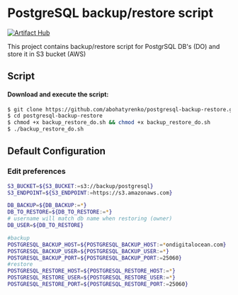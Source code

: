 # PostgreSQL backup/restore script

[![Artifact Hub](https://img.shields.io/endpoint?url=https://artifacthub.io/badge/repository/postgresql-backup-restore)](https://artifacthub.io/packages/search?repo=postgresql-backup-restore)

This project contains backup/restore script for PostgrSQL DB's (DO) and store it in S3 bucket (AWS)

## Script


#### Download and execute the script:

```bash
$ git clone https://github.com/abohatyrenko/postgresql-backup-restore.git
$ cd postgresql-backup-restore
$ chmod +x backup_restore_do.sh && chmod +x backup_restore_do.sh
$ ./backup_restore_do.sh
```



## Default Configuration

### Edit preferences

```bash
S3_BUCKET=${S3_BUCKET:=s3://backup/postgresql}
S3_ENDPOINT=${S3_ENDPOINT:=https://s3.amazonaws.com}

DB_BACKUP=${DB_BACKUP:=*}
DB_TO_RESTORE=${DB_TO_RESTORE:=*}
# username will match db name when restoring (owner)
DB_USER=${DB_TO_RESTORE}

#backup
POSTGRESQL_BACKUP_HOST=${POSTGRESQL_BACKUP_HOST:=*ondigitalocean.com}
POSTGRESQL_BACKUP_USER=${POSTGRESQL_BACKUP_USER:=*}
POSTGRESQL_BACKUP_PORT=${POSTGRESQL_BACKUP_PORT:=25060}
#restore
POSTGRESQL_RESTORE_HOST=${POSTGRESQL_RESTORE_HOST:=*}
POSTGRESQL_RESTORE_USER=${POSTGRESQL_RESTORE_USER:=*}
POSTGRESQL_RESTORE_PORT=${POSTGRESQL_RESTORE_PORT:=25060}
```

